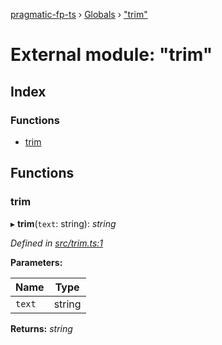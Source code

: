 [pragmatic-fp-ts](../README.md) › [Globals](../globals.md) › ["trim"](_trim_.md)

# External module: "trim"

## Index

### Functions

* [trim](_trim_.md#trim)

## Functions

###  trim

▸ **trim**(`text`: string): *string*

*Defined in [src/trim.ts:1](https://github.com/hermann-p/pragmatic-fp-ts/blob/79e5127/src/trim.ts#L1)*

**Parameters:**

Name | Type |
------ | ------ |
`text` | string |

**Returns:** *string*
